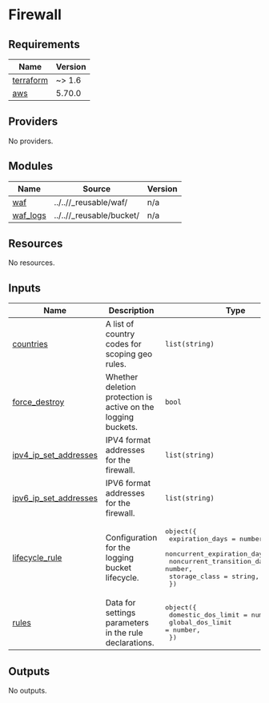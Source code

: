 # Firewall

<!-- BEGIN_TF_DOCS -->
## Requirements

| Name | Version |
|------|---------|
| <a name="requirement_terraform"></a> [terraform](#requirement\_terraform) | ~> 1.6 |
| <a name="requirement_aws"></a> [aws](#requirement\_aws) | 5.70.0 |

## Providers

No providers.

## Modules

| Name | Source | Version |
|------|--------|---------|
| <a name="module_waf"></a> [waf](#module\_waf) | ../..//_reusable/waf/ | n/a |
| <a name="module_waf_logs"></a> [waf\_logs](#module\_waf\_logs) | ../..//_reusable/bucket/ | n/a |

## Resources

No resources.

## Inputs

| Name | Description | Type | Default | Required |
|------|-------------|------|---------|:--------:|
| <a name="input_countries"></a> [countries](#input\_countries) | A list of country codes for scoping geo rules. | `list(string)` | n/a | yes |
| <a name="input_force_destroy"></a> [force\_destroy](#input\_force\_destroy) | Whether deletion protection is active on the logging buckets. | `bool` | n/a | yes |
| <a name="input_ipv4_ip_set_addresses"></a> [ipv4\_ip\_set\_addresses](#input\_ipv4\_ip\_set\_addresses) | IPV4 format addresses for the firewall. | `list(string)` | n/a | yes |
| <a name="input_ipv6_ip_set_addresses"></a> [ipv6\_ip\_set\_addresses](#input\_ipv6\_ip\_set\_addresses) | IPV6 format addresses for the firewall. | `list(string)` | n/a | yes |
| <a name="input_lifecycle_rule"></a> [lifecycle\_rule](#input\_lifecycle\_rule) | Configuration for the logging bucket lifecycle. | <pre>object({<br>    expiration_days            = number,<br>    noncurrent_expiration_days = number,<br>    noncurrent_transition_days = number,<br>    storage_class              = string,<br>  })</pre> | <pre>{<br>  "expiration_days": 90,<br>  "noncurrent_expiration_days": 90,<br>  "noncurrent_transition_days": 30,<br>  "storage_class": "STANDARD_IA"<br>}</pre> | no |
| <a name="input_rules"></a> [rules](#input\_rules) | Data for settings parameters in the rule declarations. | <pre>object({<br>    domestic_dos_limit = number,<br>    global_dos_limit   = number,<br>  })</pre> | n/a | yes |

## Outputs

No outputs.
<!-- END_TF_DOCS -->